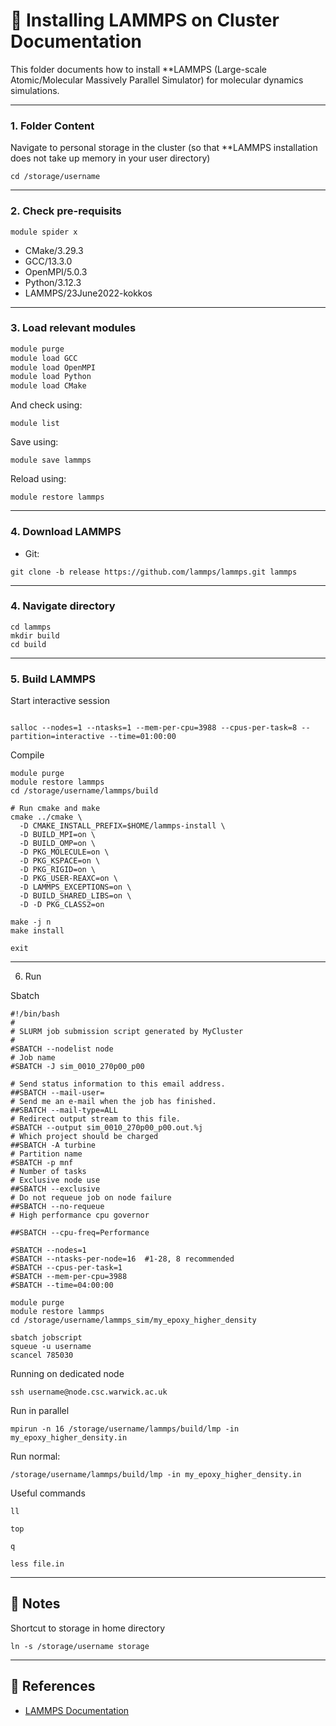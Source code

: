 # 🧪 Installing LAMMPS on Cluster Documentation

This folder documents how to install **LAMMPS (Large-scale Atomic/Molecular Massively Parallel Simulator) for molecular dynamics simulations.

---

### 1. Folder Content

Navigate to personal storage in the cluster (so that **LAMMPS installation does not take up memory in your user directory)

```
cd /storage/username
```

---

### 2. Check pre-requisits

```
module spider x

```

- CMake/3.29.3
- GCC/13.3.0
- OpenMPI/5.0.3
- Python/3.12.3
- LAMMPS/23June2022-kokkos

---
### 3. Load relevant modules

```bash
module purge
module load GCC
module load OpenMPI
module load Python
module load CMake
```

And check using:

```
module list
```

Save using:
```
module save lammps
```

Reload using:
```
module restore lammps
```


---

### 4. Download LAMMPS

- Git:

```
git clone -b release https://github.com/lammps/lammps.git lammps
```

---

### 4. Navigate directory

```
cd lammps
mkdir build
cd build
```
---

### 5. Build LAMMPS


Start interactive session
```

salloc --nodes=1 --ntasks=1 --mem-per-cpu=3988 --cpus-per-task=8 --partition=interactive --time=01:00:00

```

Compile
```
module purge
module restore lammps
cd /storage/username/lammps/build

# Run cmake and make
cmake ../cmake \
  -D CMAKE_INSTALL_PREFIX=$HOME/lammps-install \
  -D BUILD_MPI=on \
  -D BUILD_OMP=on \
  -D PKG_MOLECULE=on \
  -D PKG_KSPACE=on \
  -D PKG_RIGID=on \
  -D PKG_USER-REAXC=on \
  -D LAMMPS_EXCEPTIONS=on \
  -D BUILD_SHARED_LIBS=on \
  -D -D PKG_CLASS2=on

make -j n
make install
```
```
exit
```
---

6. Run

Sbatch
```
#!/bin/bash
#
# SLURM job submission script generated by MyCluster
#
#SBATCH --nodelist node
# Job name
#SBATCH -J sim_0010_270p00_p00

# Send status information to this email address.
##SBATCH --mail-user=
# Send me an e-mail when the job has finished.
##SBATCH --mail-type=ALL
# Redirect output stream to this file.
#SBATCH --output sim_0010_270p00_p00.out.%j
# Which project should be charged
##SBATCH -A turbine
# Partition name
#SBATCH -p mnf
# Number of tasks
# Exclusive node use
##SBATCH --exclusive
# Do not requeue job on node failure
##SBATCH --no-requeue
# High performance cpu governor

##SBATCH --cpu-freq=Performance

#SBATCH --nodes=1
#SBATCH --ntasks-per-node=16  #1-28, 8 recommended
#SBATCH --cpus-per-task=1
#SBATCH --mem-per-cpu=3988
#SBATCH --time=04:00:00

module purge
module restore lammps
cd /storage/username/lammps_sim/my_epoxy_higher_density

```

```
sbatch jobscript
squeue -u username
scancel 785030
```


Running on dedicated node

```
ssh username@node.csc.warwick.ac.uk
```


Run in parallel
```
mpirun -n 16 /storage/username/lammps/build/lmp -in my_epoxy_higher_density.in
```
Run normal:
```
/storage/username/lammps/build/lmp -in my_epoxy_higher_density.in
```


Useful commands
```
ll

top

q

less file.in

```





---


## 🧠 Notes

Shortcut to storage in home directory
```
ln -s /storage/username storage
```


---

## 🔗 References

- [LAMMPS Documentation](https://docs.lammps.org/)
